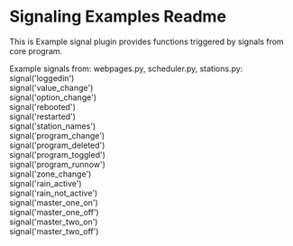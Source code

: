 Signaling Examples Readme
====

This is Example signal plugin provides functions triggered by signals from core program.  

Example signals from: webpages.py, scheduler.py, stations.py:  
  signal('loggedin')<br>
  signal('value_change')<br>
  signal('option_change')<br>
  signal('rebooted')<br>
  signal('restarted')<br>
  signal('station_names')<br>
  signal('program_change')<br>
  signal('program_deleted')<br>
  signal('program_toggled')<br>
  signal('program_runnow')<br>
  signal('zone_change')<br>
  signal('rain_active')<br>
  signal('rain_not_active')<br>
  signal('master_one_on')<br>
  signal('master_one_off')<br>
  signal('master_two_on')<br>
  signal('master_two_off')<br>